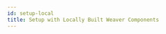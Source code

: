 ```yaml
---
id: setup-local
title: Setup with Locally Built Weaver Components
---
```


<!--
 Copyright IBM Corp. All Rights Reserved.

 SPDX-License-Identifier: CC-BY-4.0
 -->

